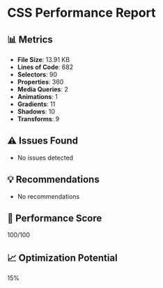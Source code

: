 
# CSS Performance Report

## 📊 Metrics
- **File Size**: 13.91 KB
- **Lines of Code**: 682
- **Selectors**: 90
- **Properties**: 360
- **Media Queries**: 2
- **Animations**: 1
- **Gradients**: 11
- **Shadows**: 10
- **Transforms**: 9

## ⚠️ Issues Found
- No issues detected

## 💡 Recommendations
- No recommendations

## 🎯 Performance Score
100/100

## 📈 Optimization Potential
15%
